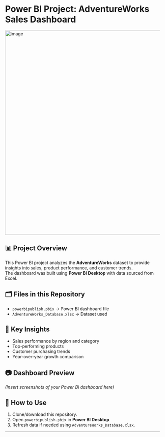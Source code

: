 
# Power BI Project: AdventureWorks Sales Dashboard
<img width="1191" height="665" alt="image" src="https://github.com/user-attachments/assets/5b7b792c-3659-4a67-bef9-15f5b6ca7025" />

## 📊 Project Overview
This Power BI project analyzes the **AdventureWorks** dataset to provide insights into sales, product performance, and customer trends.  
The dashboard was built using **Power BI Desktop** with data sourced from Excel.

## 🗂️ Files in this Repository
- `powerbipublish.pbix` → Power BI dashboard file
- `AdventureWorks_Database.xlsx` → Dataset used

## 🔑 Key Insights
- Sales performance by region and category
- Top-performing products
- Customer purchasing trends
- Year-over-year growth comparison

## 📷 Dashboard Preview
*(Insert screenshots of your Power BI dashboard here)*

## 🚀 How to Use
1. Clone/download this repository.
2. Open `powerbipublish.pbix` in **Power BI Desktop**.
3. Refresh data if needed using `AdventureWorks_Database.xlsx`.

---



